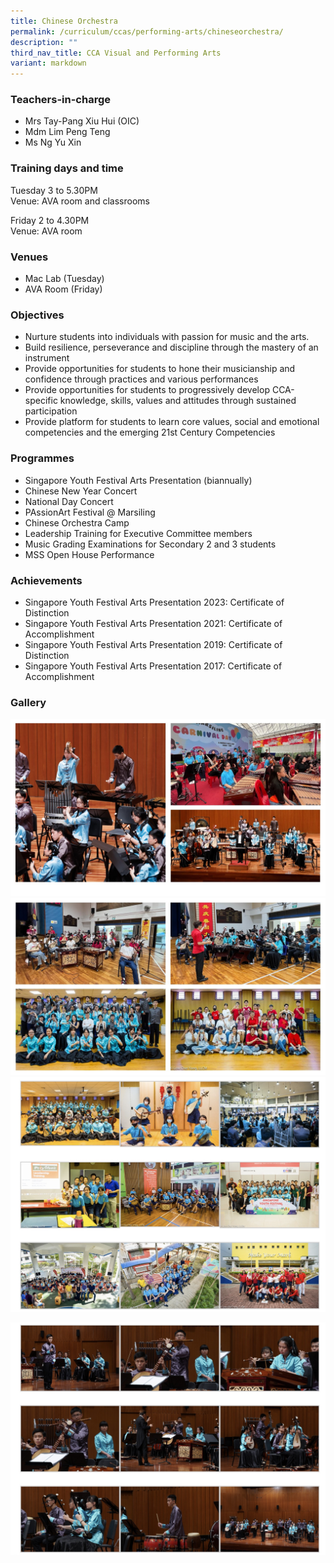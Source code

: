 ```yaml
---
title: Chinese Orchestra
permalink: /curriculum/ccas/performing-arts/chineseorchestra/
description: ""
third_nav_title: CCA Visual and Performing Arts
variant: markdown
---
```

### **Teachers-in-charge**

*   Mrs Tay-Pang Xiu Hui (OIC)
*   Mdm Lim Peng Teng
*   Ms Ng Yu Xin

### **Training days and time**

Tuesday 3 to 5.30PM <br>Venue: AVA room and classrooms  

Friday 2 to 4.30PM <br>Venue: AVA room

### **Venues**

*   Mac Lab (Tuesday)
*   AVA Room (Friday)

### **Objectives**

*   Nurture students into individuals with passion for music and the arts.
*   Build resilience, perseverance and discipline through the mastery of an instrument
*   Provide opportunities for students to hone their musicianship and confidence through practices and various performances
*   Provide opportunities for students to progressively develop CCA-specific knowledge, skills, values and attitudes through sustained participation
*   Provide platform for students to learn core values, social and emotional competencies and the emerging 21st Century Competencies

### **Programmes**

*   Singapore Youth Festival Arts Presentation (biannually)
*   Chinese New Year Concert
*   National Day Concert
*   PAssionArt Festival @ Marsiling
*   Chinese Orchestra Camp
*   Leadership Training for Executive Committee members
*   Music Grading Examinations for Secondary 2 and 3 students
*   MSS Open House Performance

### **Achievements**

*   Singapore Youth Festival Arts Presentation 2023:&nbsp;Certificate of Distinction
*   Singapore Youth Festival Arts Presentation 2021:&nbsp;Certificate of Accomplishment
*   Singapore Youth Festival Arts Presentation 2019:&nbsp;Certificate of Distinction
*   Singapore Youth Festival Arts Presentation 2017:&nbsp;Certificate of Accomplishment


### **Gallery**
![](/images/comss1.JPG)<br>
![](/images/comss2.JPG)<br>
![Chinese Orchestra](/images/Chinese%20Orchestra_1.jpg)

![Chinese Orchestra](/images/Chinese%20Orchestra_2.jpg)